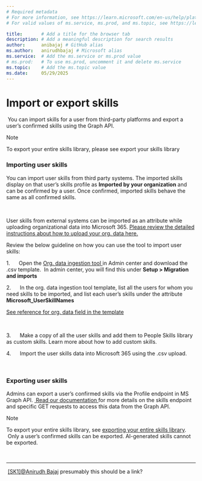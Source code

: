 ```yaml
---
# Required metadata
# For more information, see https://learn.microsoft.com/en-us/help/platform/learn-editor-add-metadata
# For valid values of ms.service, ms.prod, and ms.topic, see https://learn.microsoft.com/en-us/help/platform/metadata-taxonomies

title:       # Add a title for the browser tab
description: # Add a meaningful description for search results
author:      anibajaj # GitHub alias
ms.author:   anirudhbajaj # Microsoft alias
ms.service:  # Add the ms.service or ms.prod value
# ms.prod:   # To use ms.prod, uncomment it and delete ms.service
ms.topic:    # Add the ms.topic value
ms.date:     05/29/2025
---
```


# Import or export skills

 You can import skills for a user from third-party platforms and export a user’s confirmed skills using the Graph API.

> [!NOTE]
> To export your entire skills library, please see export your skills library 

### Importing user skills

You can import user skills from third party systems. The imported skills display on that user’s skills profile as __Imported by your organization__ and can be confirmed by a user. Once confirmed, imported skills behave the same as all confirmed skills.

 



User skills from external systems can be imported as an attribute while uploading organizational data into Microsoft 365. <u>Please review the detailed instructions about how to upload your org. data here.</u>

Review the below guideline on how you can use the tool to import user skills:   

1.      Open the [Org. data ingestion tool ](/viva/import-orgdata)in Admin center and download the .csv template.  In admin center, you will find this under __Setup > Migration and imports__

2.      In the org. data ingestion tool template, list all the users for whom you need skills to be imported, and list each user’s skills under the attribute __Microsoft_UserSkillNames__

[See reference for org. data field in the template](/viva/orgdata-attributes)

 

3.      Make a copy of all the user skills and add them to People Skills library as custom skills. Learn more about how to add custom skills.

4.      Import the user skills data into Microsoft 365 using the .csv upload.

 

### Exporting user skills

Admins can export a user’s confirmed skills via the Profile endpoint in MS Graph API. [ Read our documentation ](/graph/api/profile-list-skills?view=graph-rest-beta&tabs=http)for more details on the skills endpoint and specific GET requests to access this data from the Graph API.

> [!NOTE]
> To export your entire skills library, see [exporting your entire skills library](#_Export_your_custom).  
>  Only a user’s confirmed skills can be exported. AI-generated skills cannot be exported.

 

---
 [[SK1]](#_msoanchor_1)[@Anirudh Bajaj](mailto:anirudhbajaj@microsoft.com) presumably this should be a link?
